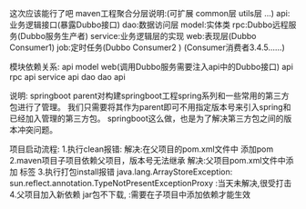 这次应该能行了吧
maven工程聚合分层说明:(可扩展 common层 utils层 ...)
    api:业务逻辑接口(暴露Dubbo接口)
    dao:数据访问层
    model:实体类
    rpc:Dubbo远程服务(Dubbo服务生产者)
    service:业务逻辑层的实现
    web:表现层(Dubbo Consumer1)
    job:定时任务(Dubbo Consumer2 )
                (Consumer消费者3.4.5......)


模块依赖关系:
    api
        model
    web(调用Dubbo服务需要注入api中的Dubbo接口)
       api
    rpc
       api
    service
        api
        dao
    dao
       api 

说明:
    springboot parent对构建springboot工程spring系列和一些常用的第三方包进行了管理。
    我们只需要将其作为parent即可不用指定版本号来引入spring和已经加入管理的第三方包。
    springboot这么做，也是为了解决第三方包之间的版本冲突问题。
            
项目启动流程:
    1.执行clean报错:
        解决:在父项目的pom.xml文件中 添加<packaging>pom</packaging>
    2.maven项目子项目依赖父项目，版本号无法继承 
        解决:父项目pom.xml文件中添加 <dependencyManagement>标签
    3.执行打包install报错 java.lang.ArrayStoreException: sun.reflect.annotation.TypeNotPresentExceptionProxy
        :当天未解决,很受打击
    4.父项目加入新依赖 jar包不下载,
        :需要在子项目中添加依赖才能生效
        